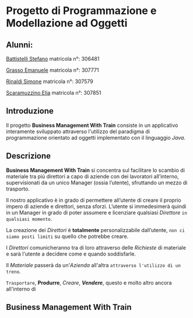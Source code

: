 # Progetto di Programmazione e Modellazione ad Oggetti
## Alunni:
  [Battistelli Stefano](https://github.com/SteBatMan) matricola n°: 306481
  
  [Grasso Emanuele](https://github.com/L0P0P) matricola n°: 307771

  [Rinaldi Simone](https://github.com/simorina) matricola n°: 307579

  [Scaramuzzino Elia](https://github.com/highscara) matricola n°: 307851


## Introduzione

Il progetto **Business Management With Train** consiste in un applicativo interamente sviluppato attraverso 
l'utilizzo del paradigma di programmazione orientato ad oggetti implementato con il linguaggio *Java*. 

## Descrizione

**Business Management With Train** si concentra sul facilitare lo scambio di materiale tra più direttori a capo di aziende
con dei lavoratori all’interno, supervisionati da un unico Manager (ossia l’utente), sfruttando un mezzo
di trasporto.
 
Il nostro applicativo è in grado di permettere all’utente di creare il proprio impero di aziende e direttori, senza sforzi.
L’utente si immedesimerà quindi in un Manager in grado di poter assumere e licenziare qualsiasi *Direttore* `in qualsiasi momento`.

La creazione dei *Direttori* è **totalmente** personalizzabile dall’utente, `non ci siamo posti limiti` su quello che potrebbe creare.

I *Direttori* comunicheranno tra di loro attraverso delle *Richieste* di materiale e sarà l'utente a decidere come e quando soddisfarle.

Il *Materiale* passerà da un'*Azienda* all'altra `attraverso l'utilizzo di un treno`.

`Trasportare`, **Produrre**, *Creare*, ***Vendere***, questo e molto altro ancora all'interno di 

## Business Management With Train
